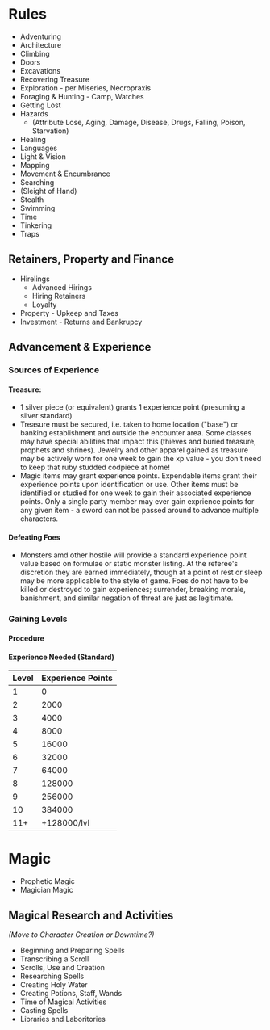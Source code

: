 # Rules

* Adventuring
* Architecture
* Climbing
* Doors
* Excavations
* Recovering Treasure
* Exploration - per Miseries, Necropraxis
* Foraging & Hunting - Camp, Watches
* Getting Lost
* Hazards 
    * (Attribute Lose, Aging, Damage, Disease, Drugs, Falling, Poison, Starvation)
* Healing
* Languages
* Light & Vision
* Mapping
* Movement & Encumbrance
* Searching
* (Sleight of Hand)
* Stealth
* Swimming
* Time
* Tinkering
* Traps
 
## Retainers, Property and Finance
* Hirelings
    * Advanced Hirings
    * Hiring Retainers
    * Loyalty
* Property - Upkeep and Taxes
* Investment - Returns and Bankrupcy


## Advancement & Experience

### Sources of Experience

#### Treasure:
* 1 silver piece (or equivalent) grants 1 experience point (presuming a silver standard)
* Treasure must be secured, i.e. taken to home location ("base") or banking establishment and outside the encounter area.  Some classes may have special abilities that impact this (thieves and buried treasure, prophets and shrines).  Jewelry and other apparel gained as treasure may be actively worn for one week to gain the xp value - you don't need to keep that ruby studded codpiece at home!
* Magic items may grant experience points.  Expendable items grant their experience points upon identification or use.  Other items must be identified or studied for one week to gain their associated experience points. Only a single party member may ever gain exprience points for any given item - a sword can not be passed around to advance multiple characters.

#### Defeating Foes
* Monsters amd other hostile will provide a standard experience point value based on formulae or static monster listing.  At the referee's discretion they are earned immediately, though at a point of rest or sleep may be more applicable to the style of game.  Foes do not have to be killed or destroyed to gain experiences; surrender, breaking morale, banishment, and similar negation of threat are just as legitimate.

### Gaining Levels

#### Procedure

#### Experience Needed (Standard)

| Level | Experience Points |
|-------|------------------- |
|   1   | 0 |
|   2   | 2000 |
|   3   | 4000 |
|   4   | 8000 |
|   5   | 16000 | 
|   6   | 32000 |
|   7   | 64000 |
|   8   | 128000 |
|   9   | 256000 |
|  10   | 384000 | 
|  11+  | +128000/lvl |

# Magic
* Prophetic Magic
* Magician Magic

## Magical Research and Activities
_(Move to Character Creation or Downtime?)_
* Beginning and Preparing Spells
* Transcribing a Scroll
* Scrolls, Use and Creation
* Researching Spells
* Creating Holy Water
* Creating Potions, Staff, Wands
* Time of Magical Activities
* Casting Spells
* Libraries and Laboritories
